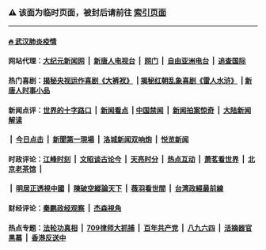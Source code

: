 ### ⚠️ 该面为临时页面，被封后请前往 [索引页面](../link4.md)

---

#### [🔥 武汉肺炎疫情](http://178.128.6.0:10000/videos/corona/)

#### 网站代理：[大纪元新闻网](http://178.128.6.0:10080/gb/) &nbsp;|&nbsp; [新唐人电视台](http://178.128.6.0:8808/gb/) &nbsp;|&nbsp; [网门](http://178.128.6.0:11000/) &nbsp;|&nbsp; [自由亚洲电台](http://178.128.6.0:9800/mandarin/) &nbsp;|&nbsp; [追查国际](http://178.128.6.0:10010/)

#### 热门喜剧：[揭秘央视运作喜剧《大裤衩》](http://178.128.6.0:10000/videos/res/big-shorts/) &nbsp;|&nbsp;[揭秘红朝乱象喜剧《雷人水浒》](http://178.128.6.0:10000/videos/res/OutlawsOfMarsh/) &nbsp;|&nbsp;[新唐人时事小品](http://178.128.6.0:10000/videos/res/comedy/)

#### 新闻点评：[世界的十字路口](http://178.128.6.0/tanghao/) &nbsp;|&nbsp; [新闻看点](http://178.128.6.0/news-insight/) &nbsp;|&nbsp;[中国禁闻](http://178.128.6.0/ntdtv-news/) &nbsp;|&nbsp; [新闻拍案惊奇](http://178.128.6.0/dayu/) &nbsp;|&nbsp; [大陆新闻解读](http://178.128.6.0/ntdtv-comedy/)
####   &nbsp;|&nbsp;  [今日点击](http://178.128.6.0/news-click/)  &nbsp;|&nbsp; [新聞第一現場](http://178.128.6.0/primary-scene/) &nbsp;|&nbsp; [洛城新闻双响炮](http://178.128.6.0/la-news/) &nbsp;|&nbsp; [悦览新闻](http://178.128.6.0/dingyue/)

#### 时政评论：[江峰时刻](http://178.128.6.0/today-in-history/) &nbsp;|&nbsp; [文昭谈古论今](http://178.128.6.0/wenzhao/) &nbsp;|&nbsp; [天亮时分](http://178.128.6.0/tianliang/) &nbsp;|&nbsp; [热点互动](http://178.128.6.0/ntdtv-rdhd/) &nbsp;|&nbsp; [萧茗看世界](http://178.128.6.0/simonegao/) &nbsp;|&nbsp; [北京老茶馆](http://178.128.6.0/teahouse/)  &nbsp;|&nbsp;  
####   &nbsp;|&nbsp;  [明居正透視中國](http://178.128.6.0/decoding-china/)  &nbsp;|&nbsp; [陳破空縱論天下](http://178.128.6.0/pokong/)  &nbsp;|&nbsp; [薇羽看世間](http://178.128.6.0/weiyu/)  &nbsp;|&nbsp; [台湾政經最前線](http://178.128.6.0/taiwan/)   

#### 财经评论：[秦鹏政经观察](http://178.128.6.0/qinpeng/) &nbsp;|&nbsp; [杰森視角 ](http://178.128.6.0/jason/)

#### 热点专题：[法轮功真相](http://178.128.6.0:10000/videos/truth.html) &nbsp;|&nbsp; [709律师大抓捕](http://178.128.6.0:10000/videos/709/) &nbsp;|&nbsp; [百年共产党](http://178.128.6.0:10000/videos/ccp.html) &nbsp;|&nbsp; [八九六四](http://178.128.6.0:10000/videos/88/)  &nbsp;|&nbsp; [活摘器官黑幕](http://178.128.6.0:10000/videos/res/Organs/)  &nbsp;|&nbsp; [香港反送中](http://178.128.6.0:10000/videos/res/hk/) 

<img src='http://gfw-breaker.win/link4.md' width='0px' height='0px'/>

